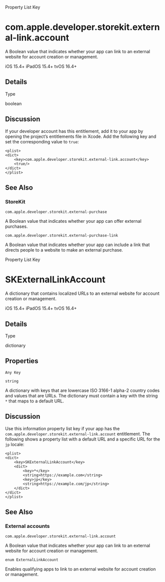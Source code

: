 Property List Key

# com.apple.developer.storekit.external-link.account

A Boolean value that indicates whether your app can link to an external
website for account creation or management.

iOS 15.4+  iPadOS 15.4+  tvOS 16.4+

##  Details

Type

    

boolean

## Discussion

If your developer account has this entitlement, add it to your app by opening
the project’s entitlements file in Xcode. Add the following key and set the
corresponding value to `true`:

    
    
    <plist>
    <dict>
        <key>com.apple.developer.storekit.external-link.account</key>
        <true/>
    </dict>
    </plist>
    

## See Also

### StoreKit

`com.apple.developer.storekit.external-purchase`

A Boolean value that indicates whether your app can offer external purchases.

`com.apple.developer.storekit.external-purchase-link`

A Boolean value that indicates whether your app can include a link that
directs people to a website to make an external purchase.

Property List Key

# SKExternalLinkAccount

A dictionary that contains localized URLs to an external website for account
creation or management.

iOS 15.4+  iPadOS 15.4+  tvOS 16.4+

##  Details

Type

    

dictionary

## Properties

`Any Key`

`string`

A dictionary with keys that are lowercase ISO 3166-1 alpha-2 country codes and
values that are URLs. The dictionary must contain a key with the string `*`
that maps to a default URL.

## Discussion

Use this information property list key if your app has the
`com.apple.developer.storekit.external-link.account` entitlement. The
following shows a property list with a default URL and a specific URL for the
`jp` locale:

    
    
    <plist>
    <dict>
        <key>SKExternalLinkAccount</key>
        <dict>
            <key>*</key>
            <string>https://example.com</string>
            <key>jp</key>
            <string>https://example.com/jp</string>
        </dict>
    </dict>
    </plist>
    

## See Also

### External accounts

`com.apple.developer.storekit.external-link.account`

A Boolean value that indicates whether your app can link to an external
website for account creation or management.

`enum ExternalLinkAccount`

Enables qualifying apps to link to an external website for account creation or
management.

